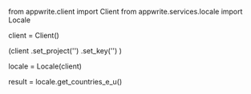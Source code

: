 from appwrite.client import Client
from appwrite.services.locale import Locale

client = Client()

(client
  .set_project('')
  .set_key('')
)

locale = Locale(client)

result = locale.get_countries_e_u()
